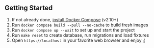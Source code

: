 ## Getting Started

1. If not already done, [install Docker Compose](https://docs.docker.com/compose/install/) (v2.10+)
2. Run `docker compose build --pull --no-cache` to build fresh images
3. Run `docker compose up --wait` to set up and start the project
4. Run `make reset` to create database, run migrations and load fixtures
5. Open `https://localhost` in your favorite web browser and enjoy ;)
